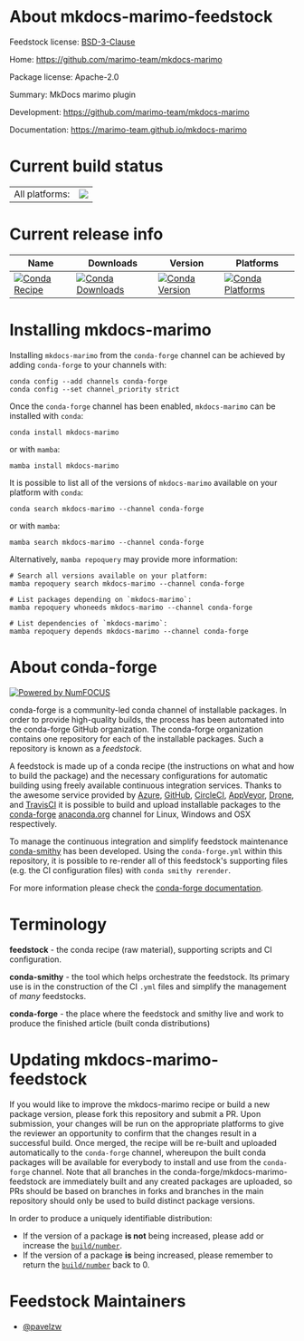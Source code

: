About mkdocs-marimo-feedstock
=============================

Feedstock license: [BSD-3-Clause](https://github.com/conda-forge/mkdocs-marimo-feedstock/blob/main/LICENSE.txt)

Home: https://github.com/marimo-team/mkdocs-marimo

Package license: Apache-2.0

Summary: MkDocs marimo plugin

Development: https://github.com/marimo-team/mkdocs-marimo

Documentation: https://marimo-team.github.io/mkdocs-marimo

Current build status
====================


<table><tr><td>All platforms:</td>
    <td>
      <a href="https://dev.azure.com/conda-forge/feedstock-builds/_build/latest?definitionId=23919&branchName=main">
        <img src="https://dev.azure.com/conda-forge/feedstock-builds/_apis/build/status/mkdocs-marimo-feedstock?branchName=main">
      </a>
    </td>
  </tr>
</table>

Current release info
====================

| Name | Downloads | Version | Platforms |
| --- | --- | --- | --- |
| [![Conda Recipe](https://img.shields.io/badge/recipe-mkdocs--marimo-green.svg)](https://anaconda.org/conda-forge/mkdocs-marimo) | [![Conda Downloads](https://img.shields.io/conda/dn/conda-forge/mkdocs-marimo.svg)](https://anaconda.org/conda-forge/mkdocs-marimo) | [![Conda Version](https://img.shields.io/conda/vn/conda-forge/mkdocs-marimo.svg)](https://anaconda.org/conda-forge/mkdocs-marimo) | [![Conda Platforms](https://img.shields.io/conda/pn/conda-forge/mkdocs-marimo.svg)](https://anaconda.org/conda-forge/mkdocs-marimo) |

Installing mkdocs-marimo
========================

Installing `mkdocs-marimo` from the `conda-forge` channel can be achieved by adding `conda-forge` to your channels with:

```
conda config --add channels conda-forge
conda config --set channel_priority strict
```

Once the `conda-forge` channel has been enabled, `mkdocs-marimo` can be installed with `conda`:

```
conda install mkdocs-marimo
```

or with `mamba`:

```
mamba install mkdocs-marimo
```

It is possible to list all of the versions of `mkdocs-marimo` available on your platform with `conda`:

```
conda search mkdocs-marimo --channel conda-forge
```

or with `mamba`:

```
mamba search mkdocs-marimo --channel conda-forge
```

Alternatively, `mamba repoquery` may provide more information:

```
# Search all versions available on your platform:
mamba repoquery search mkdocs-marimo --channel conda-forge

# List packages depending on `mkdocs-marimo`:
mamba repoquery whoneeds mkdocs-marimo --channel conda-forge

# List dependencies of `mkdocs-marimo`:
mamba repoquery depends mkdocs-marimo --channel conda-forge
```


About conda-forge
=================

[![Powered by
NumFOCUS](https://img.shields.io/badge/powered%20by-NumFOCUS-orange.svg?style=flat&colorA=E1523D&colorB=007D8A)](https://numfocus.org)

conda-forge is a community-led conda channel of installable packages.
In order to provide high-quality builds, the process has been automated into the
conda-forge GitHub organization. The conda-forge organization contains one repository
for each of the installable packages. Such a repository is known as a *feedstock*.

A feedstock is made up of a conda recipe (the instructions on what and how to build
the package) and the necessary configurations for automatic building using freely
available continuous integration services. Thanks to the awesome service provided by
[Azure](https://azure.microsoft.com/en-us/services/devops/), [GitHub](https://github.com/),
[CircleCI](https://circleci.com/), [AppVeyor](https://www.appveyor.com/),
[Drone](https://cloud.drone.io/welcome), and [TravisCI](https://travis-ci.com/)
it is possible to build and upload installable packages to the
[conda-forge](https://anaconda.org/conda-forge) [anaconda.org](https://anaconda.org/)
channel for Linux, Windows and OSX respectively.

To manage the continuous integration and simplify feedstock maintenance
[conda-smithy](https://github.com/conda-forge/conda-smithy) has been developed.
Using the ``conda-forge.yml`` within this repository, it is possible to re-render all of
this feedstock's supporting files (e.g. the CI configuration files) with ``conda smithy rerender``.

For more information please check the [conda-forge documentation](https://conda-forge.org/docs/).

Terminology
===========

**feedstock** - the conda recipe (raw material), supporting scripts and CI configuration.

**conda-smithy** - the tool which helps orchestrate the feedstock.
                   Its primary use is in the construction of the CI ``.yml`` files
                   and simplify the management of *many* feedstocks.

**conda-forge** - the place where the feedstock and smithy live and work to
                  produce the finished article (built conda distributions)


Updating mkdocs-marimo-feedstock
================================

If you would like to improve the mkdocs-marimo recipe or build a new
package version, please fork this repository and submit a PR. Upon submission,
your changes will be run on the appropriate platforms to give the reviewer an
opportunity to confirm that the changes result in a successful build. Once
merged, the recipe will be re-built and uploaded automatically to the
`conda-forge` channel, whereupon the built conda packages will be available for
everybody to install and use from the `conda-forge` channel.
Note that all branches in the conda-forge/mkdocs-marimo-feedstock are
immediately built and any created packages are uploaded, so PRs should be based
on branches in forks and branches in the main repository should only be used to
build distinct package versions.

In order to produce a uniquely identifiable distribution:
 * If the version of a package **is not** being increased, please add or increase
   the [``build/number``](https://docs.conda.io/projects/conda-build/en/latest/resources/define-metadata.html#build-number-and-string).
 * If the version of a package **is** being increased, please remember to return
   the [``build/number``](https://docs.conda.io/projects/conda-build/en/latest/resources/define-metadata.html#build-number-and-string)
   back to 0.

Feedstock Maintainers
=====================

* [@pavelzw](https://github.com/pavelzw/)

